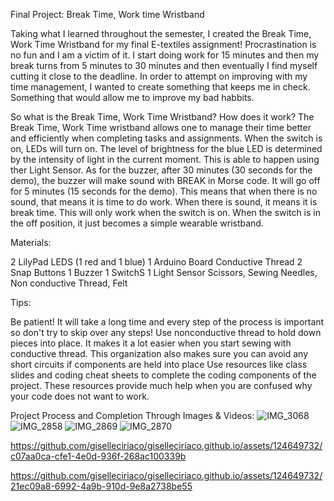 Final Project: Break Time, Work time Wristband

Taking what I learned throughout the semester, I created the Break Time, Work Time Wristband for my final E-textiles assignment! Procrastination is no fun and I am a victim of it. I start doing work for 15 minutes and then my break turns from 5 minutes to 30 minutes and then eventually I find myself cutting it close to the deadline. In order to attempt on improving with my time management, I wanted to create something that keeps me in check. Something that would allow me to improve my bad habbits.  

So what is the Break Time, Work Time Wristband? How does it work? The Break Time, Work Time wristband allows one to manage their time better and efficiently when completing tasks and assignments. When the switch is on, LEDs will turn on. The level of brightness for the blue LED is determined by the intensity of light in the current moment. This is able to happen using ther Light Sensor. As for the buzzer, after 30 minutes (30 seconds for the demo), the buzzer will make sound with BREAK in Morse code. It will go off for 5 minutes (15 seconds for the demo). This means that when there is no sound, that means it is time to do work. When there is sound, it means it is break time. This will only work when the switch is on. When the switch is in the off position, it just becomes a simple wearable wristband. 

Materials:

2 LilyPad LEDS (1 red and 1 blue)
1 Arduino Board
Conductive Thread 
2 Snap Buttons
1 Buzzer
1 SwitchS
1 Light Sensor
Scissors, Sewing Needles, Non conductive Thread, Felt

Tips: 

Be patient! It will take a long time and every step of the process is important so don't try to skip over any steps!
Use nonconductive thread to hold down pieces into place. It makes it a lot easier when you start sewing with conductive thread. This organization also makes sure you can avoid any short circuits if components are held into place
Use resources like class slides and coding cheat sheets to complete the coding components of the project. These resources provide much help when you are confused why your code does not want to work.

Project Process and Completion Through Images & Videos:
![IMG_3068](https://github.com/giselleciriaco/giselleciriaco.github.io/assets/124649732/4c568dd2-f64c-43ff-9e1c-fe26a52a0de8)
![IMG_2858](https://github.com/giselleciriaco/giselleciriaco.github.io/assets/124649732/0b540906-cdbd-4400-940a-0d8daf2b6516)
![IMG_2869](https://github.com/giselleciriaco/giselleciriaco.github.io/assets/124649732/1eed1131-6837-422f-8d09-25cef2411f2e)
![IMG_2870](https://github.com/giselleciriaco/giselleciriaco.github.io/assets/124649732/9d04157c-b6cf-4e88-b8a3-cefff7ba9dc8)

https://github.com/giselleciriaco/giselleciriaco.github.io/assets/124649732/c07aa0ca-cfe1-4e0d-936f-268ac100339b

https://github.com/giselleciriaco/giselleciriaco.github.io/assets/124649732/21ec09a8-6992-4a9b-910d-9e8a2738be55

